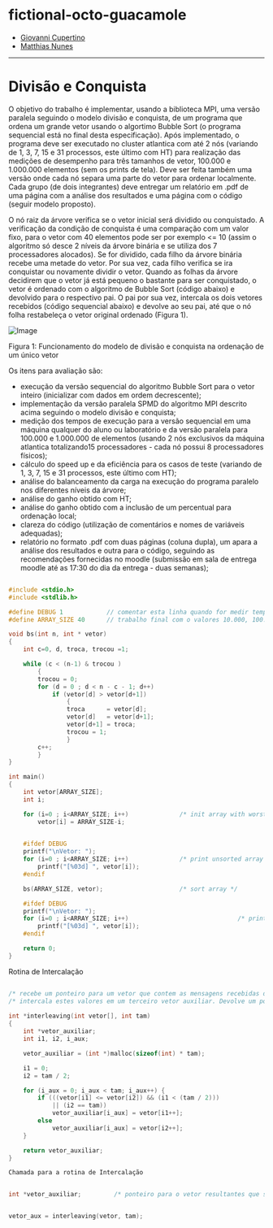 # fictional-octo-guacamole

* [Giovanni Cupertino](http://www.github.com/GiovanniCuper)
* [Matthias Nunes](http://www.github.com/execb5)

---

# Divisão e Conquista

O objetivo do trabalho é implementar, usando a biblioteca MPI, uma versão
paralela seguindo o modelo divisão e conquista, de um programa que ordena um
grande vetor usando o algortimo Bubble Sort (o programa sequencial está no
final desta especificação). Após implementado, o programa deve ser executado no
cluster atlantica com até 2 nós (variando de 1, 3, 7, 15 e 31 processos, este
último com HT) para realização das medições de desempenho para três tamanhos de
vetor, 100.000 e 1.000.000 elementos (sem os prints de tela). Deve ser feita
também uma versão onde cada nó separa uma parte do vetor para ordenar
localmente. Cada grupo (de dois integrantes) deve entregar um relatório em .pdf
de uma página com a análise dos resultados e uma página com o código (seguir
modelo proposto).

O nó raiz da árvore verifica se o vetor inicial será dividido ou conquistado. A
verificação da condição de conquista é uma comparação com um valor fixo, para o
vetor com 40 elementos pode ser por exemplo <= 10 (assim o algoritmo só desce 2
níveis da árvore binária e se utiliza dos 7 processadores alocados). Se for
dividido, cada filho da árvore binária recebe uma metade do vetor. Por sua vez,
cada filho verifica se ira conquistar ou novamente dividir o vetor. Quando as
folhas da árvore decidirem que o vetor já está pequeno o bastante para ser
conquistado, o vetor é ordenado com o algoritmo de Bubble Sort (código abaixo)
e devolvido para o respectivo pai. O pai por sua vez, intercala os dois vetores
recebidos (código sequencial abaixo) e devolve ao seu pai, até que o nó folha
restabeleça o vetor original ordenado (Figura 1).

![Image](https://github.com/execb5/fictional-octo-guacamole/raw/master/data/fig.gif)

Figura 1: Funcionamento do modelo de divisão e conquista na ordenação de um único vetor

Os itens para avaliação são:

* execução da versão sequencial do algoritmo Bubble Sort para o vetor inteiro
  (inicializar com dados em ordem decrescente);
* implementação da versão paralela SPMD do algoritmo MPI descrito acima
  seguindo o modelo divisão e conquista;
* medição dos tempos de execução para a versão sequencial em uma máquina
  qualquer do aluno ou laboratório e da versão paralela para 100.000 e 1.000.000
  de elementos (usando 2 nós exclusivos da máquina atlantica totalizando15
  processadores - cada nó possui 8 processadores físicos);
* cálculo do speed up e da eficiência para os casos de teste (variando de 1, 3,
  7, 15 e 31 processos, este último com HT);
* análise do balanceamento da carga na execução do programa paralelo nos
  diferentes níveis da árvore;
* análise do ganho obtido com HT;
* análise do ganho obtido com a inclusão de um percentual para ordenação local;
* clareza do código (utilização de comentários e nomes de variáveis adequadas);
* relatório no formato .pdf com duas páginas (coluna dupla), um apara a análise
  dos resultados e outra para o código, seguindo as recomendações fornecidas no
  moodle (submissão em sala de entrega moodle até as 17:30 do dia da entrega -
  duas semanas);

```c

#include <stdio.h>
#include <stdlib.h>

#define DEBUG 1            // comentar esta linha quando for medir tempo
#define ARRAY_SIZE 40      // trabalho final com o valores 10.000, 100.000, 1.000.000

void bs(int n, int * vetor)
{
    int c=0, d, troca, trocou =1;

    while (c < (n-1) & trocou )
        {
        trocou = 0;
        for (d = 0 ; d < n - c - 1; d++)
            if (vetor[d] > vetor[d+1])
                {
                troca      = vetor[d];
                vetor[d]   = vetor[d+1];
                vetor[d+1] = troca;
                trocou = 1;
                }
        c++;
        }
}

int main()
{
    int vetor[ARRAY_SIZE];
    int i;

    for (i=0 ; i<ARRAY_SIZE; i++)              /* init array with worst case for sorting */
        vetor[i] = ARRAY_SIZE-i;
   

    #ifdef DEBUG
    printf("\nVetor: ");
    for (i=0 ; i<ARRAY_SIZE; i++)              /* print unsorted array */
        printf("[%03d] ", vetor[i]);
    #endif

    bs(ARRAY_SIZE, vetor);                     /* sort array */

    #ifdef DEBUG
    printf("\nVetor: ");
    for (i=0 ; i<ARRAY_SIZE; i++)                              /* print sorted array */
        printf("[%03d] ", vetor[i]);
    #endif

    return 0;
}

```

Rotina de Intercalação


```c

/* recebe um ponteiro para um vetor que contem as mensagens recebidas dos filhos e            */
/* intercala estes valores em um terceiro vetor auxiliar. Devolve um ponteiro para este vetor */          */
 
int *interleaving(int vetor[], int tam)
{
	int *vetor_auxiliar;
	int i1, i2, i_aux;

	vetor_auxiliar = (int *)malloc(sizeof(int) * tam);

	i1 = 0;
	i2 = tam / 2;

	for (i_aux = 0; i_aux < tam; i_aux++) {
		if (((vetor[i1] <= vetor[i2]) && (i1 < (tam / 2)))
		    || (i2 == tam))
			vetor_auxiliar[i_aux] = vetor[i1++];
		else
			vetor_auxiliar[i_aux] = vetor[i2++];
	}

	return vetor_auxiliar;
}

Chamada para a rotina de Intercalação

```


```c

int *vetor_auxiliar;         /* ponteiro para o vetor resultantes que sera alocado dentro da rotina */

```


```c

vetor_aux = interleaving(vetor, tam);

```

